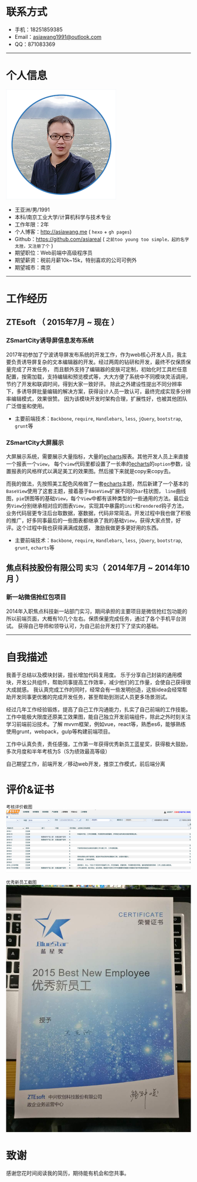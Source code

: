 # 联系方式

- 手机：18251859385
- Email：asiawang1991@outlook.com
- QQ：871083369

---

# 个人信息

 ![个人照片](images/me.png)
 - 王亚洲/男/1991 
 - 本科/南京工业大学/计算机科学与技术专业 
 - 工作年限：2年
 - 个人博客：http://asiawang.me ( `hexo` + `gh pages`)
 - Github：https://github.com/asiareal ( `之前too young too simple，起的名字太挫，又注册了个` )
 - 期望职位：Web前端中高级程序员
 - 期望薪资：税前月薪10k~15k，特别喜欢的公司可例外
 - 期望城市：南京

---

# 工作经历

## ZTEsoft （ 2015年7月 ~ 现在 ）

### ZSmartCity诱导屏信息发布系统
2017年初参加了宁波诱导屏发布系统的开发工作，作为web核心开发人员，我主要负责诱导屏复杂的文本编辑器的开发。经过两周的钻研和开发，最终不仅保质保量完成了开发任务，
而且额外支持了编辑器的皮肤可定制，初始化时工具栏任意配置，按需加载，支持编辑和预览模式等，大大方便了系统中不同模块灵活调用，节约了开发和联调时间，得到大家一致好评。
除此之外建设性提出不同分辨率下，多诱导屏批量编辑的解决方案，获得设计人员一致认可，最终完成实现多分辨率编辑模式，效果很赞。
因为该模块开发时架构合理，扩展性好，也被其他团队广泛借鉴和使用。

- 主要前端技术：`Backbone`, `require`, `Handlebars`, `less`, `jQuery`, `bootstrap`, `grunt`等

### ZSmartCity大屏展示 
大屏展示系统，需要展示大量指标，大量的[echarts](http://echarts.baidu.com/)报表。其他开发人员上来直接一个报表一个`view`，
每个`view`代码里都设置了一长串的[echarts](http://echarts.baidu.com/)的`option`参数，设置报表的风格样式以满足美工的效果图。然后接下来就是copy来copy去。

而我的做法，先按照美工配色风格做了一套[echarts](http://echarts.baidu.com/)主题，然后新建了一个基本的`BaseView`使用了这套主题，接着基于`BaseView`扩展不同的`bar`柱状图，
`line`曲线图，`pie`饼图等的基础`View`，每个`View`中都有该种类型的一些通用的方法。最后业务`View`分别继承相对应的图表`View`，实现其中暴露的`init`和`rendered`钩子方法，
业务代码层更专注后台取数据，塞数据，代码非常简洁。开发过程中我也做了积极的推广，好多同事最后的一些图表都继承了我的基础`View`，获得大家点赞，好评。这个过程中我也获得满满成就感，
激励我做更多更好用的东西。

- 主要前端技术：`Backbone`, `require`, `Handlebars`, `less`, `jQuery`, `bootstrap`, `grunt`, `echarts`等 

## 焦点科技股份有限公司 `实习`（ 2014年7月 ~ 2014年10月 ）

### 新一站微信抢红包项目 
2014年入职焦点科技新一站部门实习，期间承担的主要项目是微信抢红包功能的所以前端页面，大概有10几个左右。保质保量完成任务，通过了各个手机平台测试。
获得自己导师和领导认可，为自己前台开发打下了坚实的基础。

---

# 自我描述
我善于总结以及模块封装，擅长增加代码复用度。
乐于分享自己封装的通用模块，开发公共组件，帮助同事提高工作效率，减少他们的工作量，会使自己获得很大成就感。
我认真完成工作的同时，经常会有一些发明创造，这些idea会经常帮助开发同事更优雅的完成开发任务，甚至帮助到测试人员更多场景测试。

经过几年工作经验锻炼，提高了自己工作沟通能力，扎实了自己前端的工作技能。工作中能极大限度还原美工效果图，能自己独立开发前端组件，除此之外时刻关注学习前端前沿技术。了解 mvvm框架，例如vue，react等，熟悉es6，能够熟练使用grunt，webpack，gulp等构建前端项目。

工作中认真负责，责任感强，工作第一年获得优秀新员工蓝星奖，获得极大鼓励，多次月度和半年考核为S（S为绩效最高等级）

自己期望工作，前端开发／移动web开发，推崇工作模式，前后端分离

# 评价&证书
`考核评价截图`
![oa](images/oa.png)

`优秀新员工截图`
![证书](images/zs.jpeg)



# 致谢
感谢您花时间阅读我的简历，期待能有机会和您共事。
